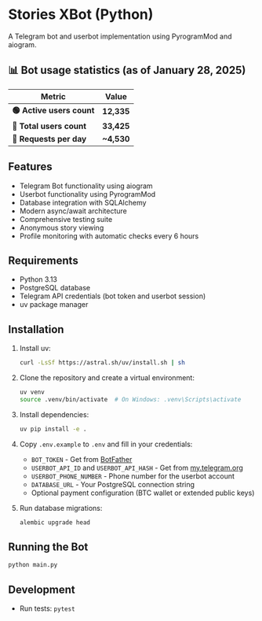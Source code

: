 # Stories XBot (Python)

A Telegram bot and userbot implementation using PyrogramMod and aiogram.

## 📊 Bot usage statistics (as of January 28, 2025)

| Metric                | Value |
|-----------------------|-------|
| **🟢 Active users count** | **12,335** |
| **👤 Total users count**  | **33,425** |
| **🔄 Requests per day**   | **~4,530** |

## Features

- Telegram Bot functionality using aiogram
- Userbot functionality using PyrogramMod
- Database integration with SQLAlchemy
- Modern async/await architecture
- Comprehensive testing suite
- Anonymous story viewing
- Profile monitoring with automatic checks every 6 hours

## Requirements

- Python 3.13
- PostgreSQL database
- Telegram API credentials (bot token and userbot session)
- uv package manager

## Installation

1. Install uv:

   ```bash
   curl -LsSf https://astral.sh/uv/install.sh | sh
   ```

2. Clone the repository and create a virtual environment:

   ```bash
   uv venv
   source .venv/bin/activate  # On Windows: .venv\Scripts\activate
   ```

3. Install dependencies:

   ```bash
   uv pip install -e .
   ```

4. Copy `.env.example` to `.env` and fill in your credentials:
   - `BOT_TOKEN` - Get from [BotFather](https://t.me/BotFather)
   - `USERBOT_API_ID` and `USERBOT_API_HASH` - Get from [my.telegram.org](https://my.telegram.org)
   - `USERBOT_PHONE_NUMBER` - Phone number for the userbot account
   - `DATABASE_URL` - Your PostgreSQL connection string
   - Optional payment configuration (BTC wallet or extended public keys)

5. Run database migrations:

   ```bash
   alembic upgrade head
   ```

## Running the Bot

```bash
python main.py
```

## Development

- Run tests: `pytest`
